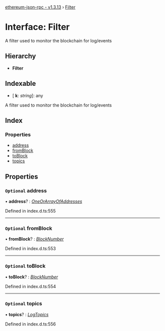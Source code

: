 [ethereum-json-rpc - v1.3.13](../README.md) › [Filter](filter.md)

# Interface: Filter

A filter used to monitor the blockchain for log/events

## Hierarchy

- **Filter**

## Indexable

- \[ **k**: _string_\]: any

A filter used to monitor the blockchain for log/events

## Index

### Properties

- [address](filter.md#optional-address)
- [fromBlock](filter.md#optional-fromblock)
- [toBlock](filter.md#optional-toblock)
- [topics](filter.md#optional-topics)

## Properties

### `Optional` address

• **address**? : _[OneOrArrayOfAddresses](../README.md#oneorarrayofaddresses)_

Defined in index.d.ts:555

---

### `Optional` fromBlock

• **fromBlock**? : _[BlockNumber](../README.md#blocknumber)_

Defined in index.d.ts:553

---

### `Optional` toBlock

• **toBlock**? : _[BlockNumber](../README.md#blocknumber)_

Defined in index.d.ts:554

---

### `Optional` topics

• **topics**? : _[LogTopics](../README.md#logtopics)_

Defined in index.d.ts:556
